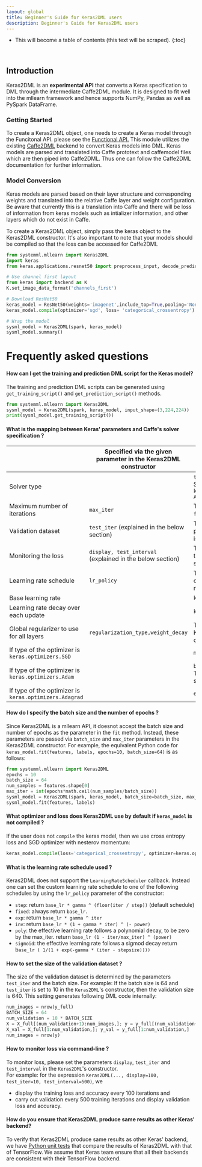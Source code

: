 ```yaml
---
layout: global
title: Beginner's Guide for Keras2DML users
description: Beginner's Guide for Keras2DML users
---
```

<!--
{% comment %}
Licensed to the Apache Software Foundation (ASF) under one or more
contributor license agreements.  See the NOTICE file distributed with
this work for additional information regarding copyright ownership.
The ASF licenses this file to you under the Apache License, Version 2.0
(the "License"); you may not use this file except in compliance with
the License.  You may obtain a copy of the License at

http://www.apache.org/licenses/LICENSE-2.0

Unless required by applicable law or agreed to in writing, software
distributed under the License is distributed on an "AS IS" BASIS,
WITHOUT WARRANTIES OR CONDITIONS OF ANY KIND, either express or implied.
See the License for the specific language governing permissions and
limitations under the License.
{% endcomment %}
-->

* This will become a table of contents (this text will be scraped).
{:toc}

<br/>

## Introduction

Keras2DML is an **experimental API** that converts a Keras specification to DML through the intermediate Caffe2DML module. 
It is designed to fit well into the mllearn framework and hence supports NumPy, Pandas as well as PySpark DataFrame.

### Getting Started 

To create a Keras2DML object, one needs to create a Keras model through the Funcitonal API. please see the [Functional API.](https://keras.io/models/model/)
This module utilizes the existing [Caffe2DML](beginners-guide-caffe2dml) backend to convert Keras models into DML. Keras models are 
parsed and translated into Caffe prototext and caffemodel files which are then piped into Caffe2DML. Thus one can follow the Caffe2DML
documentation for further information.

### Model Conversion

Keras models are parsed based on their layer structure and corresponding weights and translated into the relative Caffe layer and weight
configuration. Be aware that currently this is a translation into Caffe and there will be loss of information from keras models such as 
intializer information, and other layers which do not exist in Caffe. 

To create a Keras2DML object, simply pass the keras object to the Keras2DML constructor. It's also important to note that your models
should be compiled so that the loss can be accessed for Caffe2DML

```python
from systemml.mllearn import Keras2DML
import keras
from keras.applications.resnet50 import preprocess_input, decode_predictions, ResNet50

# Use channel first layout
from keras import backend as K
K.set_image_data_format('channels_first')

# Download ResNet50
keras_model = ResNet50(weights='imagenet',include_top=True,pooling='None',input_shape=(3,224,224))
keras_model.compile(optimizer='sgd', loss= 'categorical_crossentropy')

# Wrap the model 
sysml_model = Keras2DML(spark, keras_model)
sysml_model.summary()
```

# Frequently asked questions

#### How can I get the training and prediction DML script for the Keras model?

The training and prediction DML scripts can be generated using `get_training_script()` and `get_prediction_script()` methods.

```python
from systemml.mllearn import Keras2DML
sysml_model = Keras2DML(spark, keras_model, input_shape=(3,224,224))
print(sysml_model.get_training_script())
```

#### What is the mapping between Keras' parameters and Caffe's solver specification ? 

|                                                        | Specified via the given parameter in the Keras2DML constructor | From input Keras' model                                                                 | Corresponding parameter in the Caffe solver file |
|--------------------------------------------------------|----------------------------------------------------------------|-----------------------------------------------------------------------------------------|--------------------------------------------------|
| Solver type                                            |                                                                | `type(keras_model.optimizer)`. Supported types: `keras.optimizers.{SGD, Adagrad, Adam}` | `type`                                           |
| Maximum number of iterations                           | `max_iter`                                                     | The `epoch` parameter in the `fit` method is not supported.                             | `max_iter`                                       |
| Validation dataset                                     | `test_iter` (explained in the below section)                   | The `validation_data` parameter in the `fit` method is not supported.                   | `test_iter`                                      |
| Monitoring the loss                                    | `display, test_interval` (explained in the below section)      | The `LossHistory` callback in the `fit` method is not supported.                        | `display, test_interval`                         |
| Learning rate schedule                                 | `lr_policy`                                                    | The `LearningRateScheduler` callback in the `fit` method is not supported.              | `lr_policy` (default: step)                      |
| Base learning rate                                     |                                                                | `keras_model.optimizer.lr`                                                              | `base_lr`                                        |
| Learning rate decay over each update                   |                                                                | `keras_model.optimizer.decay`                                                           | `gamma`                                          |
| Global regularizer to use for all layers               | `regularization_type,weight_decay`                             | The current version of Keras2DML doesnot support custom regularizers per layer.         | `regularization_type,weight_decay`               |
| If type of the optimizer is `keras.optimizers.SGD`     |                                                                | `momentum, nesterov`                                                                    | `momentum, type`                                 |
| If type of the optimizer is `keras.optimizers.Adam`    |                                                                | `beta_1, beta_2, epsilon`. The parameter `amsgrad` is not supported.                    | `momentum, momentum2, delta`                     |
| If type of the optimizer is `keras.optimizers.Adagrad` |                                                                | `epsilon`                                                                               | `delta`                                          |

#### How do I specify the batch size and the number of epochs ?

Since Keras2DML is a mllearn API, it doesnot accept the batch size and number of epochs as the parameter in the `fit` method.
Instead, these parameters are passed via `batch_size` and `max_iter` parameters in the Keras2DML constructor.
For example, the equivalent Python code for `keras_model.fit(features, labels, epochs=10, batch_size=64)` is as follows:

```python
from systemml.mllearn import Keras2DML
epochs = 10
batch_size = 64
num_samples = features.shape[0]
max_iter = int(epochs*math.ceil(num_samples/batch_size))
sysml_model = Keras2DML(spark, keras_model, batch_size=batch_size, max_iter=max_iter, ...)
sysml_model.fit(features, labels)
``` 

#### What optimizer and loss does Keras2DML use by default if `keras_model` is not compiled ?

If the user does not `compile` the keras model, then we use cross entropy loss and SGD optimizer with nesterov momentum:

```python 
keras_model.compile(loss='categorical_crossentropy', optimizer=keras.optimizers.SGD(lr=0.01, momentum=0.95, decay=5e-4, nesterov=True))
```

#### What is the learning rate schedule used ?

Keras2DML does not support the `LearningRateScheduler` callback. 
Instead one can set the custom learning rate schedule to one of the following schedules by using the `lr_policy` parameter of the constructor:
- `step`: return `base_lr * gamma ^ (floor(iter / step))` (default schedule)
- `fixed`: always return `base_lr`.
- `exp`: return `base_lr * gamma ^ iter`
- `inv`: return `base_lr * (1 + gamma * iter) ^ (- power)`
- `poly`: the effective learning rate follows a polynomial decay, to be zero by the max_iter. return `base_lr (1 - iter/max_iter) ^ (power)`
- `sigmoid`: the effective learning rate follows a sigmod decay return b`ase_lr ( 1/(1 + exp(-gamma * (iter - stepsize))))`

#### How to set the size of the validation dataset ?

The size of the validation dataset is determined by the parameters `test_iter` and the batch size. For example: If the batch size is 64 and 
`test_iter` is set to 10 in the `Keras2DML`'s constructor, then the validation size is 640. This setting generates following DML code internally:

```python
num_images = nrow(y_full)
BATCH_SIZE = 64
num_validation = 10 * BATCH_SIZE
X = X_full[(num_validation+1):num_images,]; y = y_full[(num_validation+1):num_images,]
X_val = X_full[1:num_validation,]; y_val = y_full[1:num_validation,]
num_images = nrow(y)
``` 

#### How to monitor loss via command-line ?

To monitor loss, please set the parameters `display`, `test_iter` and `test_interval` in the `Keras2DML`'s constructor.  
For example: for the expression `Keras2DML(..., display=100, test_iter=10, test_interval=500)`, we
- display the training loss and accuracy every 100 iterations and
- carry out validation every 500 training iterations and display validation loss and accuracy.

#### How do you ensure that Keras2DML produce same results as other Keras' backend?

To verify that Keras2DML produce same results as other Keras' backend, we have [Python unit tests](https://github.com/apache/systemml/blob/master/src/main/python/tests/test_nn_numpy.py)
that compare the results of Keras2DML with that of TensorFlow. We assume that Keras team ensure that all their backends are consistent with their TensorFlow backend.


